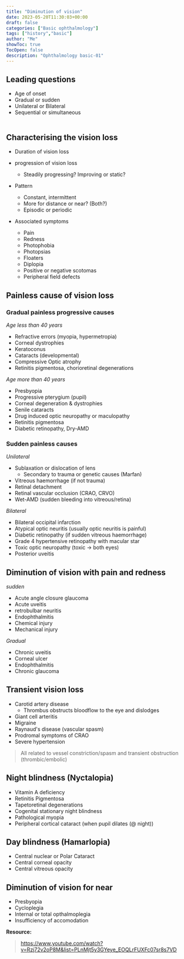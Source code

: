 ```yaml
---
title: "Diminution of vision"
date: 2023-05-20T11:30:03+00:00
draft: false
categories: ["Basic ophthalmology"]
tags: ["history","basic"]
author: "Me"
showToc: true
TocOpen: false
description: "Ophthalmology basic-01"
---
```


## Leading questions
- Age of onset
- Gradual or sudden
- Unilateral or Bilateral
- Sequential or simultaneous 
<br><br>

## Characterising the vision loss
- Duration of vision loss 
- progression of vision loss 
    - Steadily progressing? Improving or static?
- Pattern 
    - Constant, intermittent 
    - More for distance or near? (Both?)
    - Episodic or periodic 

- Associated symptoms 
    - Pain 
    - Redness
    - Photophobia
    - Photopsias
    - Floaters
    - Diplopia 
    - Positive or negative scotomas
    - Peripheral field defects 

## Painless cause of vision loss

### Gradual painless progressive causes
*Age less than 40 years*
- Refractive errors (myopia, hypermetropia)
- Corneal dystrophies 
- Keratoconus 
- Cataracts (developmental)
- Compressive Optic atrophy 
- Retinitis pigmentosa, chorioretinal degenerations

*Age more than 40 years*
- Presbyopia 
- Progressive pterygium (pupil)
- Corneal degeneration & dystrophies 
- Senile cataracts 
- Drug induced optic neuropathy or maculopathy
- Retinitis pigmentosa
- Diabetic retinopathy, Dry-AMD 

### Sudden painless causes

*Unilateral*
- Sublaxation or dislocation of lens 
    - Secondary to trauma or genetic causes (Marfan)
- Vitreous haemorrhage (if not trauma)
- Retinal detachment 
- Retinal vascular occlusion (CRAO, CRVO)
- Wet-AMD (sudden bleeding into vitreous/retina)

*Bilateral*
- Bilateral occipital infarction 
- Atypical optic neuritis (usually optic neuritis is painful)
- Diabetic retinopathy (if sudden vitreous haemorrhage)
- Grade 4 hypertensive retinopathy with macular star
- Toxic optic neuropathy (toxic -> both eyes)
- Posterior uveitis 


## Diminution of vision with pain and redness 
*sudden* 
- Acute angle closure glaucoma 
- Acute uveitis 
- retrobulbar neuritis 
- Endophthalmitis
- Chemical injury 
- Mechanical injury 

*Gradual* 
- Chronic uveitis 
- Corneal ulcer
- Endophthalmitis
- Chronic glaucoma 

## Transient vision loss 
- Carotid artery disease 
    - Thrombus obstructs bloodflow to the eye and dislodges 
- Giant cell arteritis 
- Migraine 
- Raynaud's disease (vascular spasm)
- Prodromal symptoms of CRAO
- Severe hypertension 

> All related to vessel constriction/spasm and transient obstruction (thrombic/embolic) 

## Night blindness (Nyctalopia)
- Vitamin A deficiency 
- Retinitis Pigmentosa
- Tapetoretinal degenerations
- Cogenital stationary night blindness
- Pathological myopia
- Peripheral cortical cataract (when pupil dilates (@ night))

## Day blindness (Hamarlopia)
- Central nuclear or Polar Cataract 
- Central corneal opacity 
- Central vitreous opacity 

## Diminution of vision for near 
- Presbyopia
- Cycloplegia
- Internal or total opthalmoplegia
- Insufficiency of accomodation 

**Resource:**
> https://www.youtube.com/watch?v=Rzj72v2oP8M&list=PLnMjt5y3GYeye_EOQLrFUXFc07sr8s7VD
